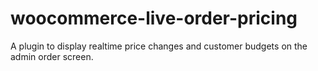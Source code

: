 # woocommerce-live-order-pricing
A plugin to display realtime price changes and customer budgets on the admin order screen.
